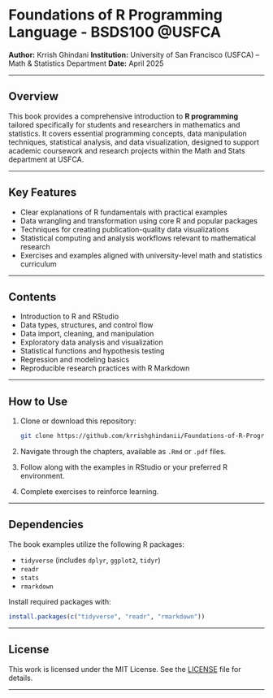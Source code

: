 # Foundations of R Programming Language - BSDS100 @USFCA

**Author:** Krrish Ghindani
**Institution:** University of San Francisco (USFCA) – Math & Statistics Department
**Date:** April 2025

---

## Overview

This book provides a comprehensive introduction to **R programming** tailored specifically for students and researchers in mathematics and statistics. It covers essential programming concepts, data manipulation techniques, statistical analysis, and data visualization, designed to support academic coursework and research projects within the Math and Stats department at USFCA.

---

## Key Features

* Clear explanations of R fundamentals with practical examples
* Data wrangling and transformation using core R and popular packages
* Techniques for creating publication-quality data visualizations
* Statistical computing and analysis workflows relevant to mathematical research
* Exercises and examples aligned with university-level math and statistics curriculum

---

## Contents

* Introduction to R and RStudio
* Data types, structures, and control flow
* Data import, cleaning, and manipulation
* Exploratory data analysis and visualization
* Statistical functions and hypothesis testing
* Regression and modeling basics
* Reproducible research practices with R Markdown

---

## How to Use

1. Clone or download this repository:

   ```bash
   git clone https://github.com/krrishghindanii/Foundations-of-R-Programming---BSDS100-USF
   ```
2. Navigate through the chapters, available as `.Rmd` or `.pdf` files.
3. Follow along with the examples in RStudio or your preferred R environment.
4. Complete exercises to reinforce learning.

---

## Dependencies

The book examples utilize the following R packages:

* `tidyverse` (includes `dplyr`, `ggplot2`, `tidyr`)
* `readr`
* `stats`
* `rmarkdown`

Install required packages with:

```r
install.packages(c("tidyverse", "readr", "rmarkdown"))
```

---

## License

This work is licensed under the MIT License. See the [LICENSE](LICENSE) file for details.

---
